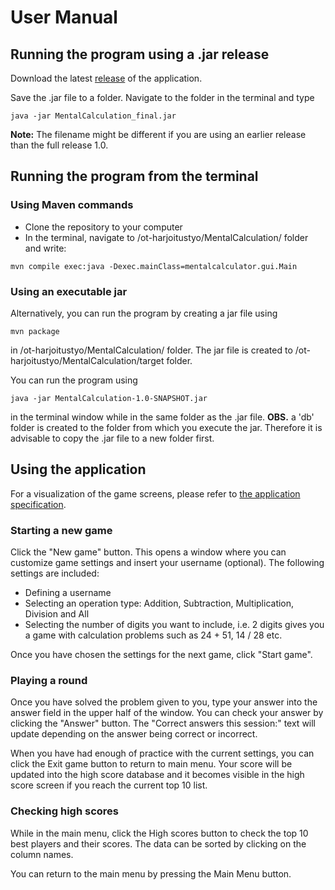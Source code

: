 # User Manual


## Running the program using a .jar release

Download the latest [release](https://github.com/lauriap/ot-harjoitustyo/releases) of the application.

Save the .jar file to a folder. Navigate to the folder in the terminal and type 

```
java -jar MentalCalculation_final.jar
```

**Note:** The filename might be different if you are using an earlier release than the full release 1.0.


## Running the program from the terminal


### Using Maven commands

* Clone the repository to your computer
* In the terminal, navigate to /ot-harjoitustyo/MentalCalculation/ folder and write:

```
mvn compile exec:java -Dexec.mainClass=mentalcalculator.gui.Main
```


### Using an executable jar

Alternatively, you can run the program by creating a jar file using

```
mvn package
```

in /ot-harjoitustyo/MentalCalculation/ folder. The jar file is created to /ot-harjoitustyo/MentalCalculation/target folder.

You can run the program using

```
java -jar MentalCalculation-1.0-SNAPSHOT.jar
```

in the terminal window while in the same folder as the .jar file. **OBS.** a 'db' folder is created to the folder from which you execute the jar. Therefore it is advisable to copy the .jar file to a new folder first.


## Using the application

For a visualization of the game screens, please refer to [the application specification](https://github.com/lauriap/ot-harjoitustyo/blob/master/documentation/specification.md).

### Starting a new game

Click the "New game" button. This opens a window where you can customize game settings and insert your username (optional). The following settings are included:

* Defining a username
* Selecting an operation type: Addition, Subtraction, Multiplication, Division and All
* Selecting the number of digits you want to include, i.e. 2 digits gives you a game with calculation problems such as 24 + 51, 14 / 28 etc.

Once you have chosen the settings for the next game, click "Start game".

### Playing a round

Once you have solved the problem given to you, type your answer into the answer field in the upper half of the window. You can check your answer by clicking the "Answer" button. The "Correct answers this session:" text will update depending on the answer being correct or incorrect. 

When you have had enough of practice with the current settings, you can click the Exit game button to return to main menu. Your score will be updated into the high score database and it becomes visible in the high score screen if you reach the current top 10 list.

### Checking high scores

While in the main menu, click the High scores button to check the top 10 best players and their scores. The data can be sorted by clicking on the column names.

You can return to the main menu by pressing the Main Menu button.


